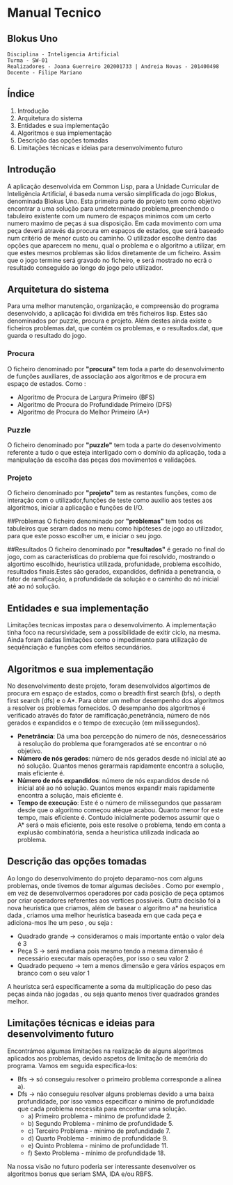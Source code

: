 # Manual Tecnico
## Blokus Uno
    Disciplina - Inteligencia Artificial
    Turma - SW-01
    Realizadores - Joana Guerreiro 202001733 | Andreia Novas - 201400498 
    Docente - Filipe Mariano
## Índice
1. Introdução
2. Arquitetura do sistema
2. Entidades e sua implementação
3. Algoritmos e sua implementação
4. Descrição das opções tomadas
5. Limitações técnicas e ideias para desenvolvimento futuro

## Introdução
A aplicação desenvolvida em Common Lisp, para a Unidade Curricular de Inteligência Artificial, é baseda numa versão simplificada do jogo Blokus, denominada Blokus Uno.
Esta primeira parte do projeto tem como objetivo encontrar a uma solução para umdeterminado problema,preenchendo o tabuleiro existente com um  numero de espaços minimos com um certo numero maximo de peças á sua disposição. Em cada movimento  com uma peça deverá através da procura em espaços de estados, que será baseado num critério de menor custo ou caminho.
O utilizador escolhe dentro das opções que aparecem no menu, qual o problema e o algoritmo a utilizar, em que estes mesmos problemas são lidos diretamente de um ficheiro. Assim que o jogo termine será gravado no ficheiro,  e será mostrado no ecrã o resultado conseguido ao longo do jogo pelo utilizador.

## Arquitetura do sistema

Para uma melhor manutenção, organização, e compreensão do programa desenvolvido, a aplicação foi dividida em três ficheiros lisp. Estes são denominados por puzzle, procura e projeto. Além destes ainda existe o ficheiros problemas.dat, que contém os problemas, e o resultados.dat, que guarda o resultado do jogo.

### Procura

O ficheiro denominado por **"procura"** tem toda a parte do desenvolvimento de funções auxiliares, de associação aos algoritmos e de procura em espaço de estados. Como :
- Algoritmo de Procura de Largura Primeiro (BFS)
- Algoritmo de Procura do Profundidade Primeiro (DFS)
- Algoritmo de Procura do Melhor Primeiro (A*)

### Puzzle
O ficheiro denominado por **"puzzle"** tem toda a parte do desenvolvimento referente a tudo o que esteja interligado com o domínio da aplicação, toda a manipulação da escolha das peças dos movimentos e validações.
### Projeto
O ficheiro denominado por **"projeto"** tem as restantes funções, como de interação com o utilizador,funções de teste como auxilio aos testes aos algoritmos, iniciar a aplicação e funções de I/O.

##Problemas
O ficheiro denominado por **"problemas"** tem todos os tabuleiros que seram dados no menu como hipóteses de jogo ao utilizador, para que este posso escolher um, e iniciar o seu jogo. 

##Resultados
O ficheiro denominado por **"resultados"** é gerado no final do jogo, com as caracteristicas do problema que foi resolvido, mostrando o algortimo escolhido, heuristica utilizada, profunidade, problema escolhido, resultados finais.Estes são  gerados, expandidos, definida a penetrancia, o fator de ramificação, a profundidade da solução e o caminho do nó inicial até ao nó solução.

## Entidades e sua implementação
Limitações tecnicas impostas para o desenvolvimento. A implementação tinha foco na recursividade, sem a possibilidade de exitir ciclo, na mesma. Ainda foram dadas limitações como o impedimento para utilização de sequênciação e funções com efeitos secundários.

## Algoritmos e sua implementação
No desenvolvimento deste projeto, foram desenvolvidos algortimos de procura em espaço de estados, como o breadth first search (bfs), o depth first search (dfs) e o A*.
Para obter um melhor desempenho dos algoritmos a resolver os problemas fornecidos. O desempanho dos algoritmos é verificado através do fator de ramificação,penetrância, número de nós gerados e expandidos e o tempo de execução (em milissegundos).

- **Penetrância**: Dá uma boa percepção do número de nós, desnecessários à resolução do problema que foramgerados até se encontrar o nó objetivo.
- **Número de nós gerados**: número de nós gerados desde nó inicial até ao nó solução. Quantos menos gerarmais rapidamente encontra a solução, mais eficiente é.
- **Número de nós expandidos**: número de nós expandidos desde nó inicial até ao nó solução. Quantos menos expandir mais rapidamente encontra a solução, mais eficiente é.
- **Tempo de execução**: Este é o número de milissegundos que passaram desde que o algoritmo começou atéque acabou. Quanto menor for este tempo, mais eficiente é. Contudo inicialmente podemos assumir que o A* será o mais eficiente, pois este resolve o problema, tendo em conta a explusão combinatória, senda a heurística utilizada indicada ao problema.

## Descrição das opções tomadas
Ao longo  do desenvolvimento do projeto deparamo-nos com alguns problemas, onde tivemos de tomar algumas decisões . Como por exemplo , em vez de desenvolvermos operadores por cada posição de peça optamos por criar operadores referentes aos vertices possiveis. 
Outra decisão foi a nova heuristica que criamos, além de basear o algoritmo a* na heuristica dada , criamos uma melhor heuristica baseada em que cada peça e adiciona-mos lhe um peso , ou seja :
 - Quadrado grande -> consideramos o mais importante então o valor dela  é 3 
 - Peça S  -> será mediana  pois mesmo tendo a mesma dimensão é necessário executar mais operações, por isso o seu valor 2 
 - Quadrado pequeno ->  tem a menos dimensão e gera vários espaços em branco com o seu valor 1
 
A heuristca será especificamente a soma da multiplicação do peso das peças ainda não jogadas , ou seja quanto menos tiver quadrados grandes melhor.

## Limitações técnicas e ideias para desenvolvimento futuro
Encontrámos algumas limitações na realização de alguns algoritmos aplicados aos problemas, devido aspetos de limitação de memória do programa. Vamos em seguida especifica-los:
  - Bfs -> só conseguiu resolver o primeiro problema corresponde a alinea a).
  - Dfs -> não conseguiu resolver alguns problemas devido a uma baixa profundidade, por isso vamos especificar o minimo de profundidade que cada problema necessita para encontrar uma solução.
    * a) Primeiro problema - minimo  de profundidade 2.
    * b) Segundo Problema -  minimo de profundidade 5.
    * c) Terceiro Problema - minimo de profundidade 7.
    * d) Quarto Problema - minimo de profundidade 9.
    * e) Quinto Problema - minimo de profundidade 11.
    * f) Sexto Problema - minimo de profundidade 18.

Na nossa visão no futuro poderia ser interessante desenvolver os algoritmos bonus  que seriam SMA, IDA e/ou RBFS. 
        
  






 


